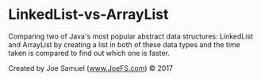 # LinkedList-vs-ArrayList
Comparing two of Java's most popular abstract data structures: LinkedList and ArrayList by creating a list in both of these data types and the time taken is compared to find out which one is faster. 


Created by Joe Samuel (www.JoeFS.com) © 2017
